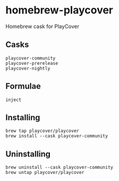 # homebrew-playcover

Homebrew cask for PlayCover

## Casks
```
playcover-community
playcover-prerelease
playcover-nightly
```

## Formulae
```
inject
```

## Installing

```
brew tap playcover/playcover
brew install --cask playcover-community
```

## Uninstalling

```
brew uninstall --cask playcover-community
brew untap playcover/playcover
```
